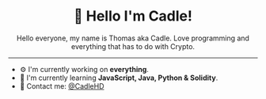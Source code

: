 <h1 align="center">👋 Hello I'm Cadle!</h1>
<p align="center">Hello everyone, my name is Thomas aka Cadle. Love programming and everything that has to do with Crypto. </p>

<hr>

- ⚙️ I'm currently working on **everything**.
- 🌱 I'm currently learning **JavaScript, Java, Python & Solidity**.
- 📇 Contact me: [@CadleHD](https://twitter.com/CadleHD) 
